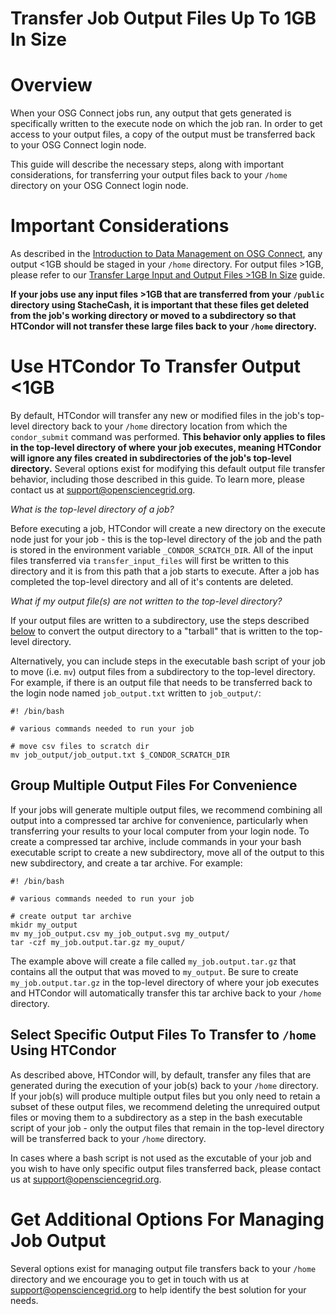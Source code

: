 Transfer Job Output Files Up To 1GB In Size 
====================================



# Overview

When your OSG Connect jobs run, any output that gets generated is specifically written to 
the execute node on which the job ran. In order to get access to your output files, a copy of 
the output must be transferred back to your OSG Connect login node. 

This guide will describe the necessary steps, along with important considerations, for transferring your 
output files back to your `/home` directory on your OSG Connect login node. 

# Important Considerations

As described in the [Introduction to Data Management on OSG Connect](https://support.opensciencegrid.org/support/solutions/articles/12000002985), 
any output <1GB should be staged in your `/home` directory. For output files >1GB, 
please refer to our [Transfer Large Input and Output Files >1GB In Size](https://support.opensciencegrid.org/support/solutions/articles/12000002775) guide.

**If your jobs use any input files >1GB that are transferred from your `/public` directory 
using StacheCash, it is important that these files get deleted from the job's working directory or moved to a 
subdirectory so that HTCondor will not transfer these large files back to your `/home` directory.**

# Use HTCondor To Transfer Output &lt;1GB

By default, HTCondor will transfer any new or modified files in the job's 
top-level directory back to your `/home` directory location from which 
the `condor_submit` command was performed. **This behavior only applies 
to files in the top-level directory of 
where your job executes, meaning HTCondor will ignore any files 
created in subdirectories of the job's top-level directory.** Several 
options exist for modifying this default output file transfer behavior, including 
those described in this guide. To learn more, please contact us 
at [support@opensciencegrid.org](mailto:support@opensciencegrid.org).

*What is the top-level directory of a job?*

Before executing a job, HTCondor will create a new directory on the execute 
node just for your job - this is the top-level directory of the job and the 
path is stored in the environment variable `_CONDOR_SCRATCH_DIR`. All of the 
input files transferred via `transfer_input_files` will first be written to 
this directory and it is from this path that a job starts to execute. After 
a job has completed the top-level directory and all of it's contents are 
deleted.

*What if my output file(s) are not written to the top-level directory?*

If your output files are written to a subdirectory, use the steps described 
[below](#group-multiple-output-files-for-convenience) to convert the output 
directory to a "tarball" that is written to the top-level directory. 

Alternatively, you can include steps in the executable bash script of 
your job to move (i.e. `mv`) output files from a subdirectory to 
the top-level directory. For example, if there is an output file that 
needs to be transferred back to the login node named `job_output.txt` 
written to `job_output/`:

	#! /bin/bash
	
	# various commands needed to run your job
	
	# move csv files to scratch dir
	mv job_output/job_output.txt $_CONDOR_SCRATCH_DIR

## Group Multiple Output Files For Convenience

If your jobs will generate multiple output files, we recommend combining all output into a compressed 
tar archive for convenience, particularly when transferring your results to your local computer from 
your login node. To create a compressed tar archive, include commands in your your bash executable script 
to create a new subdirectory, move all of the output to this new subdirectory, and create a tar archive. 
For example:

	#! /bin/bash
	
	# various commands needed to run your job
	
	# create output tar archive
	mkidr my_output
	mv my_job_output.csv my_job_output.svg my_output/
	tar -czf my_job.output.tar.gz my_ouput/

The example above will create a file called `my_job.output.tar.gz` that contains all the output that 
was moved to `my_output`. Be sure to create `my_job.output.tar.gz` in the top-level directory of where 
your job executes and HTCondor will automatically transfer this tar archive back to your `/home` 
directory.

## Select Specific Output Files To Transfer to `/home` Using HTCondor

As described above, HTCondor will, by default, transfer any files that are generated during the 
execution of your job(s) back to your `/home` directory. If your job(s) will produce multiple output 
files but you only need to retain a subset of these output files, we recommend deleting the unrequired 
output files or moving them to a subdirectory as a step in the bash 
executable script of your job -  only the output files that remain in the top-level 
directory will be transferred back to your `/home` directory.

In cases where a bash script is not used as the excutable of your job and you wish to have only specific 
output files transferred back, please contact us at [support@opensciencegrid.org](mailto:support@opensciencegrid.org).

# Get Additional Options For Managing Job Output

Several options exist for managing output file transfers back to your `/home` directory and we 
encourage you to get in touch with us at [support@opensciencegrid.org](mailto:support@opensciencegrid.org) to 
help identify the best solution for your needs.
